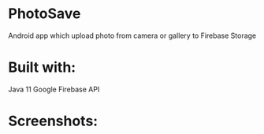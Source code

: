 # PhotoSave
Android app which upload photo from camera or gallery to Firebase Storage

# Built with:
Java 11
Google Firebase API

# Screenshots:
